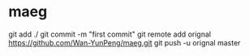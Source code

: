 # maeg

git add ./
git commit -m "first commit"
git remote add orignal https://github.com/Wan-YunPeng/maeg.git
git push -u orignal master
